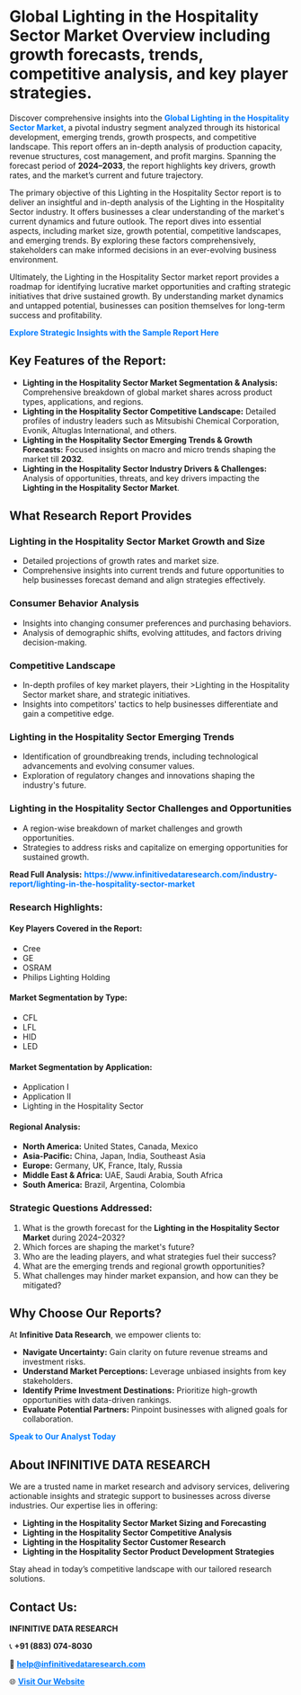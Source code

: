 <h1>Global Lighting in the Hospitality Sector Market Overview including growth forecasts, trends, competitive analysis, and key player strategies.</h1>
<p>
Discover comprehensive insights into the 
<a href="https://www.infinitivedataresearch.com/industry-report/lighting-in-the-hospitality-sector-market" rel="dofollow" style="color: #007BFF; text-decoration: none;"><strong>Global Lighting in the Hospitality Sector Market</strong></a>, a pivotal industry segment analyzed through its historical development, emerging trends, growth prospects, and competitive landscape. This report offers an in-depth analysis of production capacity, revenue structures, cost management, and profit margins. Spanning the forecast period of <strong>2024–2033</strong>, the report highlights key drivers, growth rates, and the market’s current and future trajectory.
</p>
<p>
The primary objective of this Lighting in the Hospitality Sector report is to deliver an insightful and in-depth analysis of the Lighting in the Hospitality Sector industry. It offers businesses a clear understanding of the market's current dynamics and future outlook. The report dives into essential aspects, including market size, growth potential, competitive landscapes, and emerging trends. By exploring these factors comprehensively, stakeholders can make informed decisions in an ever-evolving business environment.
</p>
<p>
Ultimately, the Lighting in the Hospitality Sector market report provides a roadmap for identifying lucrative market opportunities and crafting strategic initiatives that drive sustained growth. By understanding market dynamics and untapped potential, businesses can position themselves for long-term success and profitability.
</p>
<p>
<a href="https://www.infinitivedataresearch.com/request-sample/reportId=102904" style="color: #007BFF; text-decoration: none;"><strong>Explore Strategic Insights with the Sample Report Here</strong></a>
</p>

<h2>Key Features of the Report:</h2>
<ul>
<li><strong>Lighting in the Hospitality Sector Market Segmentation & Analysis:</strong> Comprehensive breakdown of global market shares across product types, applications, and regions.</li>
<li><strong>Lighting in the Hospitality Sector Competitive Landscape:</strong> Detailed profiles of industry leaders such as Mitsubishi Chemical Corporation, Evonik, Altuglas International, and others.</li>
<li><strong>Lighting in the Hospitality Sector Emerging Trends & Growth Forecasts:</strong> Focused insights on macro and micro trends shaping the market till <strong>2032</strong>.</li>
<li><strong>Lighting in the Hospitality Sector Industry Drivers & Challenges:</strong> Analysis of opportunities, threats, and key drivers impacting the <strong>Lighting in the Hospitality Sector Market</strong>.</li>
</ul>

<h2>What Research Report Provides</h2>
<h3>Lighting in the Hospitality Sector Market Growth and Size</h3>
<ul>
<li>Detailed projections of growth rates and market size.</li>
<li>Comprehensive insights into current trends and future opportunities to help businesses forecast demand and align strategies effectively.</li>
</ul>

<h3>Consumer Behavior Analysis</h3>
<ul>
<li>Insights into changing consumer preferences and purchasing behaviors.</li>
<li>Analysis of demographic shifts, evolving attitudes, and factors driving decision-making.</li>
</ul>

<h3>Competitive Landscape</h3>
<ul>
<li>In-depth profiles of key market players, their >Lighting in the Hospitality Sector market share, and strategic initiatives.</li>
<li>Insights into competitors' tactics to help businesses differentiate and gain a competitive edge.</li>
</ul>

<h3>Lighting in the Hospitality Sector Emerging Trends</h3>
<ul>
<li>Identification of groundbreaking trends, including technological advancements and evolving consumer values.</li>
<li>Exploration of regulatory changes and innovations shaping the industry's future.</li>
</ul>

<h3>Lighting in the Hospitality Sector Challenges and Opportunities</h3>
<ul>
<li>A region-wise breakdown of market challenges and growth opportunities.</li>
<li>Strategies to address risks and capitalize on emerging opportunities for sustained growth.</li>
</ul>
<p><strong>Read Full Analysis:</strong> <a href="https://www.infinitivedataresearch.com/industry-report/lighting-in-the-hospitality-sector-market" rel="dofollow" style="color: #007BFF; text-decoration: none;"><strong>https://www.infinitivedataresearch.com/industry-report/lighting-in-the-hospitality-sector-market</strong></a></p>
<h3>Research Highlights:</h3>
<h4>Key Players Covered in the Report:</h4>
<ul><li>Cree</li><li>GE</li><li>OSRAM</li><li>Philips Lighting Holding</li></ul>
<h4>Market Segmentation by Type:</h4>
<ul><li>CFL</li><li>LFL</li><li>HID</li><li>LED</li></ul>
<h4>Market Segmentation by Application:</h4>
<ul><li>Application I</li><li>Application II</li><li>Lighting in the Hospitality Sector</li></ul>

<h4>Regional Analysis:</h4>
<ul>
<li><strong>North America:</strong> United States, Canada, Mexico</li>
<li><strong>Asia-Pacific:</strong> China, Japan, India, Southeast Asia</li>
<li><strong>Europe:</strong> Germany, UK, France, Italy, Russia</li>
<li><strong>Middle East & Africa:</strong> UAE, Saudi Arabia, South Africa</li>
<li><strong>South America:</strong> Brazil, Argentina, Colombia</li>
</ul>

<h3>Strategic Questions Addressed:</h3>
<ol>
<li>What is the growth forecast for the <strong>Lighting in the Hospitality Sector Market</strong> during 2024–2032?</li>
<li>Which forces are shaping the market's future?</li>
<li>Who are the leading players, and what strategies fuel their success?</li>
<li>What are the emerging trends and regional growth opportunities?</li>
<li>What challenges may hinder market expansion, and how can they be mitigated?</li>
</ol>

<h2>Why Choose Our Reports?</h2>
<p>At <strong>Infinitive Data Research</strong>, we empower clients to:</p>
<ul>
<li><strong>Navigate Uncertainty:</strong> Gain clarity on future revenue streams and investment risks.</li>
<li><strong>Understand Market Perceptions:</strong> Leverage unbiased insights from key stakeholders.</li>
<li><strong>Identify Prime Investment Destinations:</strong> Prioritize high-growth opportunities with data-driven rankings.</li>
<li><strong>Evaluate Potential Partners:</strong> Pinpoint businesses with aligned goals for collaboration.</li>
</ul>
<p><a href="https://www.infinitivedataresearch.com/industry-report/lighting-in-the-hospitality-sector-market" rel="dofollow" style="color: #007BFF; text-decoration: none;"><strong>Speak to Our Analyst Today</strong></a></p>

<h2>About INFINITIVE DATA RESEARCH</h2>
<p>We are a trusted name in market research and advisory services, delivering actionable insights and strategic support to businesses across diverse industries. Our expertise lies in offering:</p>
<ul>
<li><strong>Lighting in the Hospitality Sector Market Sizing and Forecasting</strong></li>
<li><strong>Lighting in the Hospitality Sector Competitive Analysis</strong></li>
<li><strong>Lighting in the Hospitality Sector Customer Research</strong></li>
<li><strong>Lighting in the Hospitality Sector Product Development Strategies</strong></li>
</ul>
<p>Stay ahead in today’s competitive landscape with our tailored research solutions.</p>

<h2>Contact Us:</h2>
<p><strong>INFINITIVE DATA RESEARCH</strong></p>
<p>📞 <strong>+91 (883) 074-8030</strong></p>
<p>📧 <strong><a href="mailto:help@infinitivedataresearch.com" style="color: #007BFF;">help@infinitivedataresearch.com</a></strong></p>
<p>🌐 <strong><a href="https://www.infinitivedataresearch.com" rel="dofollow" style="color: #007BFF;">Visit Our Website</a></strong></p>